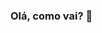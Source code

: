 ### Olá, como vai? 👋

<!--
**Giovannelm/Giovannelm** is a ✨ _special_ ✨ repository because its `README.md` (this file) appears on your GitHub profile.

Here are some ideas to get you started:

- 🔭 No momento estou no projeto Vem Ser DBC, na track de QA;

- 🌱 Estou aprendendo JavaScript, Java e HTML, além do que é dado em aulas das faculdades e do curso da DBC;


- 📫 Meu email de contato é: giovanne.lopes.menicheli@gmail.com

- 😄 Pronomes: Ele/Dele

